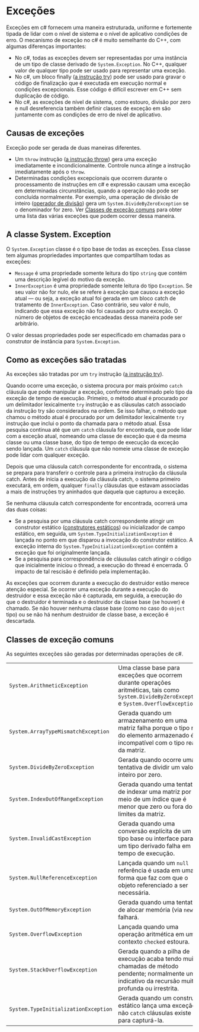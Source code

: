 # <a name="exceptions"></a>Exceções

Exceções em c# fornecem uma maneira estruturada, uniforme e fortemente tipada de lidar com o nível de sistema e o nível de aplicativo condições de erro. O mecanismo de exceção no c# é muito semelhante do C++, com algumas diferenças importantes:

*  No c#, todas as exceções devem ser representadas por uma instância de um tipo de classe derivado de `System.Exception`. No C++, qualquer valor de qualquer tipo pode ser usado para representar uma exceção.
*  No c#, um bloco finally ([a instrução try](statements.md#the-try-statement)) pode ser usado para gravar o código de finalização que é executada em execução normal e condições excepcionais. Esse código é difícil escrever em C++ sem duplicação de código.
*  No c#, as exceções de nível de sistema, como estouro, divisão por zero e null desreferencia também definir classes de exceção em são juntamente com as condições de erro de nível de aplicativo.

## <a name="causes-of-exceptions"></a>Causas de exceções

Exceção pode ser gerada de duas maneiras diferentes.

*  Um `throw` instrução ([a instrução throw](statements.md#the-throw-statement)) gera uma exceção imediatamente e incondicionalmente. Controle nunca atinge a instrução imediatamente após o `throw`.
*  Determinadas condições excepcionais que ocorrem durante o processamento de instruções em c# e expressão causam uma exceção em determinadas circunstâncias, quando a operação não pode ser concluída normalmente. Por exemplo, uma operação de divisão de inteiro ([operador de divisão](expressions.md#division-operator)) gera um `System.DivideByZeroException` se o denominador for zero. Ver [Classes de exceção comuns](exceptions.md#common-exception-classes) para obter uma lista das várias exceções que podem ocorrer dessa maneira.

## <a name="the-systemexception-class"></a>A classe System. Exception

O `System.Exception` classe é o tipo base de todas as exceções. Essa classe tem algumas propriedades importantes que compartilham todas as exceções:

*  `Message` é uma propriedade somente leitura do tipo `string` que contém uma descrição legível do motivo da exceção.
*  `InnerException` é uma propriedade somente leitura do tipo `Exception`. Se seu valor não for nulo, ele se refere à exceção que causou a exceção atual — ou seja, a exceção atual foi gerada em um bloco catch de tratamento de `InnerException`. Caso contrário, seu valor é nulo, indicando que essa exceção não foi causada por outra exceção. O número de objetos de exceção encadeadas dessa maneira pode ser arbitrário.

O valor dessas propriedades pode ser especificado em chamadas para o construtor de instância para `System.Exception`.

## <a name="how-exceptions-are-handled"></a>Como as exceções são tratadas

As exceções são tratadas por um `try` instrução ([a instrução try](statements.md#the-try-statement)).

Quando ocorre uma exceção, o sistema procura por mais próximo `catch` cláusula que pode manipular a exceção, conforme determinado pelo tipo da exceção de tempo de execução. Primeiro, o método atual é procurado por um delimitador lexicalmente `try` instrução e as cláusulas catch associado da instrução try são considerados na ordem. Se isso falhar, o método que chamou o método atual é procurado por um delimitador lexicalmente `try` instrução que inclui o ponto da chamada para o método atual. Essa pesquisa continua até que um `catch` cláusula for encontrada, que pode lidar com a exceção atual, nomeando uma classe de exceção que é da mesma classe ou uma classe base, do tipo de tempo de execução da exceção sendo lançada. Um `catch` cláusula que não nomeie uma classe de exceção pode lidar com qualquer exceção.

Depois que uma cláusula catch correspondente for encontrada, o sistema se prepara para transferir o controle para a primeira instrução da cláusula catch. Antes de inicia a execução da cláusula catch, o sistema primeiro executará, em ordem, qualquer `finally` cláusulas que estavam associadas a mais de instruções try aninhados que daquela que capturou a exceção.

Se nenhuma cláusula catch correspondente for encontrada, ocorrerá uma das duas coisas:

*  Se a pesquisa por uma cláusula catch correspondente atingir um construtor estático ([construtores estáticos](classes.md#static-constructors)) ou inicializador de campo estático, em seguida, um `System.TypeInitializationException` é lançada no ponto em que disparou a invocação do construtor estático. A exceção interna do `System.TypeInitializationException` contém a exceção que foi originalmente lançada.
*  Se a pesquisa para correspondência de cláusulas catch atingir o código que inicialmente iniciou o thread, a execução do thread é encerrada. O impacto de tal rescisão é definido pela implementação.

As exceções que ocorrem durante a execução do destruidor estão merece atenção especial. Se ocorrer uma exceção durante a execução do destruidor e essa exceção não é capturada, em seguida, a execução do que o destruidor é terminada e o destruidor da classe base (se houver) é chamado. Se não houver nenhuma classe base (como no caso do `object` tipo) ou se não há nenhum destruidor de classe base, a exceção é descartada.

## <a name="common-exception-classes"></a>Classes de exceção comuns

As seguintes exceções são geradas por determinadas operações de c#.

|                                      |                |
|--------------------------------------|----------------|
| `System.ArithmeticException`         | Uma classe base para exceções que ocorrem durante operações aritméticas, tais como `System.DivideByZeroException` e `System.OverflowException`. | 
| `System.ArrayTypeMismatchException`  | Gerada quando um armazenamento em uma matriz falha porque o tipo real do elemento armazenado é incompatível com o tipo real da matriz. | 
| `System.DivideByZeroException`       | Gerada quando ocorre uma tentativa de dividir um valor inteiro por zero. | 
| `System.IndexOutOfRangeException`    | Gerada quando uma tentativa de indexar uma matriz por meio de um índice que é menor que zero ou fora dos limites da matriz. | 
| `System.InvalidCastException`        | Gerada quando uma conversão explícita de um tipo base ou interface para um tipo derivado falha em tempo de execução. | 
| `System.NullReferenceException`      | Lançada quando um `null` referência é usada em uma forma que faz com que o objeto referenciado a ser necessária. | 
| `System.OutOfMemoryException`        | Gerada quando uma tentativa de alocar memória (via `new`) falhará. | 
| `System.OverflowException`           | Lançada quando uma operação aritmética em um contexto `checked` estoura. | 
| `System.StackOverflowException`      | Gerada quando a pilha de execução acaba tendo muitas chamadas de método pendente; normalmente um indicativo da recursão muito profunda ou irrestrita. | 
| `System.TypeInitializationException` | Gerada quando um construtor estático lança uma exceção e não `catch` cláusulas existe para capturá-la. | 
